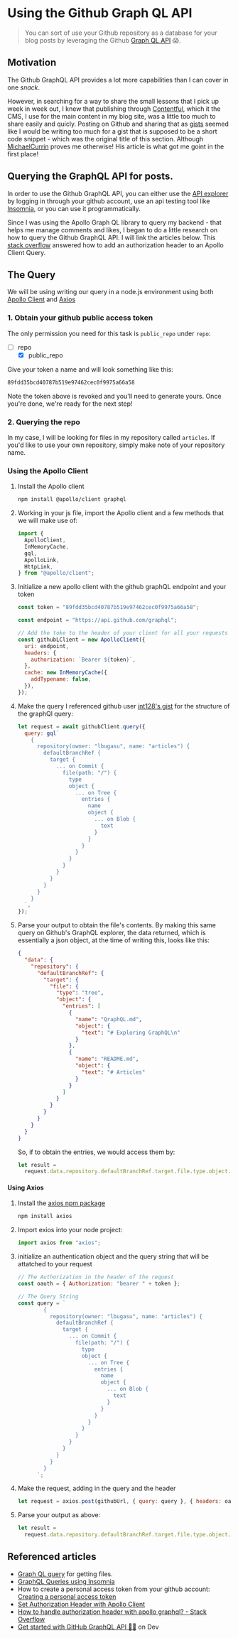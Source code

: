 # Using the Github Graph QL API

> You can sort of use your Github repository as a database for your blog posts by leveraging the Github [Graph QL API](https://docs.github.com/en/graphql) 😱.

## Motivation

The Github GraphQL API provides a lot more capabilities than I can cover in one _snack_.

However, in searching for a way to share the small lessons that I pick up week in week out, I knew that publishing through [Contentful](https://www.contentful.com/), which it the CMS, I use for the main content in my blog site, was a little too much to share easily and quicly.
Posting on Github and sharing that as [gists](https://gist.github.com/lbugasu) seemed like I would be writing too much for a gist that is supposed to be a short code snippet - which was the original title of this section. Although [MichaelCurrin](https://gist.github.com/MichaelCurrin/6777b91e6374cdb5662b64b8249070ea) proves me otherwise! His article is what got me goint in the first place!

## Querying the GraphQL API for posts.

In order to use the Github GraphQL API, you can either use the [API explorer](https://docs.github.com/en/graphql/overview/explorer) by logging in through your github account, use an api testing tool like [Insomnia](https://support.insomnia.rest/article/61-graphql), or you can use it programmatically.

Since I was using the Apollo Graph QL library to query my backend - that helps me manage comments and likes, I began to do a little research on how to query the Github GraphQL API. I will link the articles below.
This [stack overflow](https://stackoverflow.com/questions/58576940/how-to-handle-authorization-header-with-apollo-graphql) answered how to add an authorization header to an Apollo Client Query.

## The Query

We will be using writing our query in a node.js environment using both [Apollo Client](https://github.com/apollographql/apollo-client) and [Axios](https://github.com/axios/axios)

### 1. Obtain your github public access token

The only permission you need for this task is `public_repo` under `repo`:

- [ ] repo
  - [x] public_repo

Give your token a name and will look something like this:

```txt
89fdd35bcd40787b519e97462cec0f9975a66a58
```

Note the token above is revoked and you'll need to generate yours. Once you're done, we're ready for the next step!

### 2. Querying the repo

In my case, I will be looking for files in my repository called `articles`. If you'd like to use your own repository, simply make note of your repository name.

### Using the Apollo Client

1. Install the Apollo client
   ```bash
   npm install @apollo/client graphql
   ```
2. Working in your js file, import the Apollo client and a few methods that we will make use of:
   ```js
   import {
     ApolloClient,
     InMemoryCache,
     gql,
     ApolloLink,
     HttpLink,
   } from "@apollo/client";
   ```
3. Initialize a new apollo client with the github graphQL endpoint and your token

   ```js
   const token = "89fdd35bcd40787b519e97462cec0f9975a66a58";

   const endpoint = "https://api.github.com/graphql";

   // Add the toke to the header of your client for all your requests
   const githubLClient = new ApolloClient({
     uri: endpoint,
     headers: {
       authorization: `Bearer ${token}`,
     },
     cache: new InMemoryCache({
       addTypename: false,
     }),
   });
   ```

4. Make the query
   I referenced github user [int128's gist](https://gist.github.com/int128/b0e75e3043c8a33808cea0089d988ed3) for the structure of the graphQl query:
   ```js
   let request = await githubClient.query({
     query: gql`
       {
         repository(owner: "lbugasu", name: "articles") {
           defaultBranchRef {
             target {
               ... on Commit {
                 file(path: "/") {
                   type
                   object {
                     ... on Tree {
                       entries {
                         name
                         object {
                           ... on Blob {
                             text
                           }
                         }
                       }
                     }
                   }
                 }
               }
             }
           }
         }
       }
     `,
   });
   ```
5. Parse your output to obtain the file's contents.
   By making this same query on Github's GraphQL explorer, the data returned, which is essentially a json object, at the time of writing this, looks like this:
   ```json
   {
     "data": {
       "repository": {
         "defaultBranchRef": {
           "target": {
             "file": {
               "type": "tree",
               "object": {
                 "entries": [
                   {
                     "name": "QraphQL.md",
                     "object": {
                       "text": "# Exploring GraphQL\n"
                     }
                   },
                   {
                     "name": "README.md",
                     "object": {
                       "text": "# Articles"
                     }
                   }
                 ]
               }
             }
           }
         }
       }
     }
   }
   ```
   So, if to obtain the entries, we would access them by:
   ```js
   let result =
     request.data.repository.defaultBranchRef.target.file.type.object.entries;
   ```

#### Using Axios

1. Install the [axios npm package](https://github.com/axios/axios)
   ```bash
   npm install axios
   ```
2. Import exios into your node project:
   ```js
   import axios from "axios";
   ```
3. initialize an authentication object and the query string that will be attatched to your request

   ```js
   // The Authorization in the header of the request
   const oauth = { Authorization: "bearer " + token };

   // The Query String
   const query = `
           {
             repository(owner: "lbugasu", name: "articles") {
               defaultBranchRef {
                 target {
                   ... on Commit {
                     file(path: "/") {
                       type
                       object {
                         ... on Tree {
                           entries {
                             name
                             object {
                               ... on Blob {
                                 text
                               }
                             }
                           }
                         }
                       }
                     }
                   }
                 }
               }
             }
           }
         `;
   ```

4. Make the request, adding in the query and the header
   ```js
   let request = axios.post(githubUrl, { query: query }, { headers: oauth });
   ```
5. Parse your output as above:
   ```js
   let result =
     request.data.repository.defaultBranchRef.target.file.type.object.entries;
   ```

## Referenced articles

- [Graph QL query](https://gist.github.com/MichaelCurrin/6777b91e6374cdb5662b64b8249070ea) for getting files.
- [GraphQL Queries using Insomnia](https://support.insomnia.rest/article/61-graphql)
- How to create a personal access token from your github account: [Creating a personal access token](https://docs.github.com/en/github/authenticating-to-github/creating-a-personal-access-token)
- [Set Authorization Header with Apollo Client](https://medium.com/risan/set-authorization-header-with-apollo-client-e934e6517ccf)
- [How to handle authorization header with apollo graphql? - Stack Overflow](https://stackoverflow.com/questions/58576940/how-to-handle-authorization-header-with-apollo-graphql)
- [Get started with GitHub GraphQL API 👨‍🔬](https://dev.to/thomasaudo/get-started-with-github-grapql-api--1g8b) on Dev
